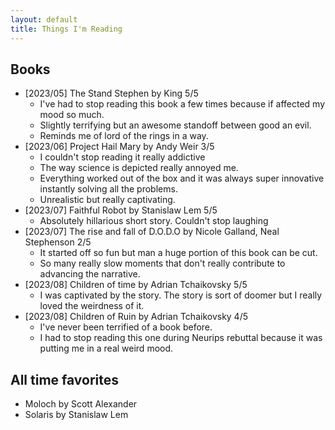 ```yaml
---
layout: default
title: Things I'm Reading
---
```


## Books

- [2023/05] The Stand Stephen by King 5/5
    - I've had to stop reading this book a few times because if affected my mood so much. 
    - Slightly terrifying but an awesome standoff between good an evil. 
    - Reminds me of lord of the rings in a way.
- [2023/06] Project Hail Mary by Andy Weir 3/5
    - I couldn't stop reading it really addictive
    - The way science is depicted really annoyed me. 
    - Everything worked out of the box and it was always super innovative instantly solving all the problems. 
    - Unrealistic but really captivating.
- [2023/07] Faithful Robot by Stanislaw Lem 5/5
    - Absolutely hillarious short story. Couldn't stop laughing
- [2023/07] The rise and fall of D.O.D.O by Nicole Galland, Neal Stephenson 2/5
    - It started off so fun but man a huge portion of this book can be cut. 
    - So many really slow moments that don't really contribute to advancing the narrative.
- [2023/08] Children of time by Adrian Tchaikovsky 5/5
    - I was captivated by the story. The story is sort of doomer but I really loved the weirdness of it.
- [2023/08] Children of Ruin by Adrian Tchaikovsky 4/5
    - I've never been terrified of a book before. 
    - I had to stop reading this one during Neurips rebuttal because it was putting me in a real weird mood.


## All time favorites

- Moloch by Scott Alexander
- Solaris by Stanislaw Lem
